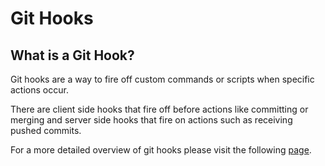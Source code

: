 # Git Hooks

## What is a Git Hook? 

Git hooks are a way to fire off custom commands or scripts when specific actions occur. 

There are client side hooks that fire off before actions like committing or merging and server side hooks that fire on actions such as receiving pushed commits. 

For a more detailed overview of git hooks please visit the following 
[page](https://git-scm.com/book/en/v2/Customizing-Git-Git-Hooks).

